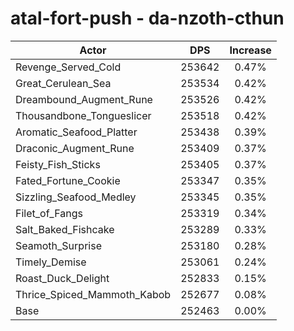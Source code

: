 # atal-fort-push - da-nzoth-cthun
| Actor | DPS | Increase |
|---|:---:|:---:|
|Revenge_Served_Cold|253642|0.47%|
|Great_Cerulean_Sea|253534|0.42%|
|Dreambound_Augment_Rune|253526|0.42%|
|Thousandbone_Tongueslicer|253518|0.42%|
|Aromatic_Seafood_Platter|253438|0.39%|
|Draconic_Augment_Rune|253409|0.37%|
|Feisty_Fish_Sticks|253405|0.37%|
|Fated_Fortune_Cookie|253347|0.35%|
|Sizzling_Seafood_Medley|253345|0.35%|
|Filet_of_Fangs|253319|0.34%|
|Salt_Baked_Fishcake|253289|0.33%|
|Seamoth_Surprise|253180|0.28%|
|Timely_Demise|253061|0.24%|
|Roast_Duck_Delight|252833|0.15%|
|Thrice_Spiced_Mammoth_Kabob|252677|0.08%|
|Base|252463|0.00%|
